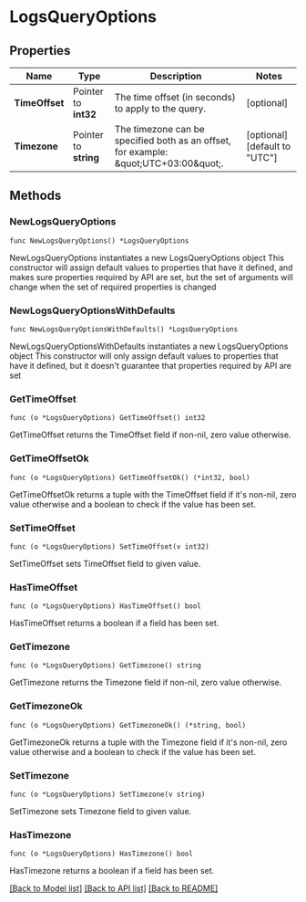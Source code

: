 # LogsQueryOptions

## Properties

Name | Type | Description | Notes
------------ | ------------- | ------------- | -------------
**TimeOffset** | Pointer to **int32** | The time offset (in seconds) to apply to the query. | [optional] 
**Timezone** | Pointer to **string** | The timezone can be specified both as an offset, for example: \&quot;UTC+03:00\&quot;. | [optional] [default to "UTC"]

## Methods

### NewLogsQueryOptions

`func NewLogsQueryOptions() *LogsQueryOptions`

NewLogsQueryOptions instantiates a new LogsQueryOptions object
This constructor will assign default values to properties that have it defined,
and makes sure properties required by API are set, but the set of arguments
will change when the set of required properties is changed

### NewLogsQueryOptionsWithDefaults

`func NewLogsQueryOptionsWithDefaults() *LogsQueryOptions`

NewLogsQueryOptionsWithDefaults instantiates a new LogsQueryOptions object
This constructor will only assign default values to properties that have it defined,
but it doesn't guarantee that properties required by API are set

### GetTimeOffset

`func (o *LogsQueryOptions) GetTimeOffset() int32`

GetTimeOffset returns the TimeOffset field if non-nil, zero value otherwise.

### GetTimeOffsetOk

`func (o *LogsQueryOptions) GetTimeOffsetOk() (*int32, bool)`

GetTimeOffsetOk returns a tuple with the TimeOffset field if it's non-nil, zero value otherwise
and a boolean to check if the value has been set.

### SetTimeOffset

`func (o *LogsQueryOptions) SetTimeOffset(v int32)`

SetTimeOffset sets TimeOffset field to given value.

### HasTimeOffset

`func (o *LogsQueryOptions) HasTimeOffset() bool`

HasTimeOffset returns a boolean if a field has been set.

### GetTimezone

`func (o *LogsQueryOptions) GetTimezone() string`

GetTimezone returns the Timezone field if non-nil, zero value otherwise.

### GetTimezoneOk

`func (o *LogsQueryOptions) GetTimezoneOk() (*string, bool)`

GetTimezoneOk returns a tuple with the Timezone field if it's non-nil, zero value otherwise
and a boolean to check if the value has been set.

### SetTimezone

`func (o *LogsQueryOptions) SetTimezone(v string)`

SetTimezone sets Timezone field to given value.

### HasTimezone

`func (o *LogsQueryOptions) HasTimezone() bool`

HasTimezone returns a boolean if a field has been set.


[[Back to Model list]](../README.md#documentation-for-models) [[Back to API list]](../README.md#documentation-for-api-endpoints) [[Back to README]](../README.md)


